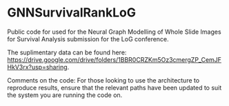 # GNNSurvivalRankLoG

Public code for used for the Neural Graph Modelling of Whole Slide Images for Survival Analysis submission for the LoG conference.

The suplimentary data can be found here: https://drive.google.com/drive/folders/1BBR0CRZKm5Oz3cmergZP_CemJFHkV3rx?usp=sharing.

Comments on the code: For those looking to use the architecture to reproduce results, ensure that the relevant paths have been updated to suit the system you are running the code on.
